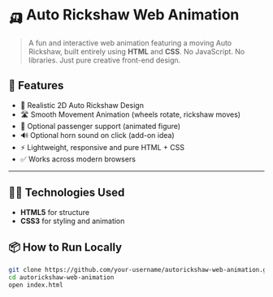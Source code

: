 # 🛺 Auto Rickshaw Web Animation

> A fun and interactive web animation featuring a moving Auto Rickshaw, built entirely using **HTML** and **CSS**. No JavaScript. No libraries. Just pure creative front-end design.


## 📌 Features

- 🎨 Realistic 2D Auto Rickshaw Design  
- 🛣️ Smooth Movement Animation (wheels rotate, rickshaw moves)  
- 👥 Optional passenger support (animated figure)  
- 🔊 Optional horn sound on click (add-on idea)  
- ⚡ Lightweight, responsive and pure HTML + CSS  
- ✅ Works across modern browsers  


---

## 🧑‍💻 Technologies Used

- **HTML5** for structure  
- **CSS3** for styling and animation  



## 📦 How to Run Locally

```bash
git clone https://github.com/your-username/autorickshaw-web-animation.git
cd autorickshaw-web-animation
open index.html

